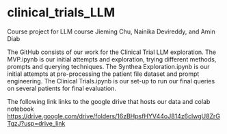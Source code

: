 # clinical_trials_LLM
Course project for LLM course
Jieming Chu, Nainika Devireddy, and Amin Diab

The GitHub consists of our work for the Clinical Trial LLM exploration. The MVP.ipynb is our initial attempts and exploration, trying different methods, prompts and querying techniques. The Synthea Exploration.ipynb is our initial attempts at pre-processing the patient file dataset and prompt engineering. The Clinical Trials.ipynb is our set-up to run our final queries on several patients for final evaluation.

The following link links to the google drive that hosts our data and colab notebook
https://drive.google.com/drive/folders/16zBHpsfHYV44oJ814z6clwgU8ZrGTgzJ?usp=drive_link
